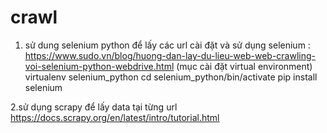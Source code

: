 # crawl
1. sử dung selenium python để lấy các url 
cài đặt và sử dụng selenium :  https://www.sudo.vn/blog/huong-dan-lay-du-lieu-web-web-crawling-voi-selenium-python-webdrive.html
(mục cài đặt virtual environment)
virtualenv selenium_python
cd selenium_python/bin/activate
pip install selenium



2.sử dụng scrapy để lấy data tại từng url
https://docs.scrapy.org/en/latest/intro/tutorial.html

